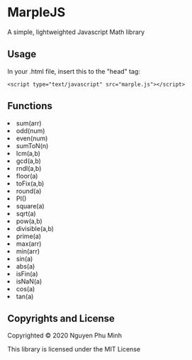# MarpleJS
A simple, lightweighted Javascript Math library 

## Usage
In your .html file, insert this to the "head" tag:

    <script type="text/javascript" src="marple.js"></script>

## Functions 

<li>sum(arr)</li>
<li>odd(num)</li>
<li>even(num)</li>
<li>sumToN(n)</li>
<li>lcm(a,b)</li>
<li>gcd(a,b)</li>
<li>rndI(a,b)</li>
<li>floor(a)</li>
<li>toFix(a,b)</li>
<li>round(a)</li>
<li>PI()</li>
<li>square(a)</li>
<li>sqrt(a)</li>
<li>pow(a,b)</li>
<li>divisible(a,b)</li>
<li>prime(a)</li>
<li>max(arr)</li>
<li>min(arr)</li>
<li>sin(a)</li>
<li>abs(a)</li>
<li>isFin(a)</li>
<li>isNaN(a)</li>
<li>cos(a)</li>
<li>tan(a)</li>

## Copyrights and License
Copyrighted © 2020 Nguyen Phu Minh

This library is licensed under the MIT License

